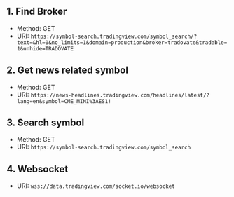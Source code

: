 ## 1. Find Broker

* Method: GET
* URI: `https://symbol-search.tradingview.com/symbol_search/?text=&hl=0&no_limits=1&domain=production&broker=tradovate&tradable=1&unhide=TRADOVATE`

## 2. Get news related symbol
* Method: GET
* URI: `https://news-headlines.tradingview.com/headlines/latest/?lang=en&symbol=CME_MINI%3AES1!`

## 3. Search symbol

* Method: GET
* URI: `https://symbol-search.tradingview.com/symbol_search`

## 4. Websocket

* URI: `wss://data.tradingview.com/socket.io/websocket`

